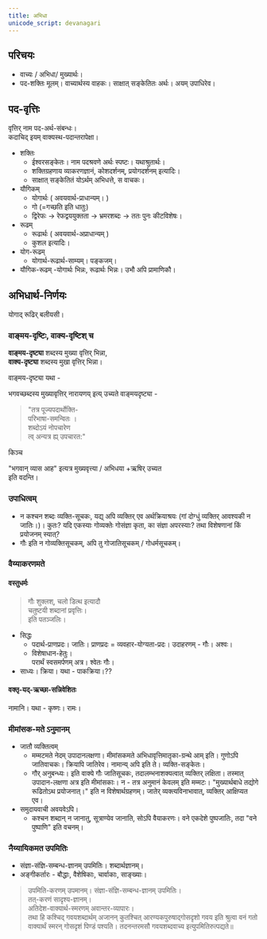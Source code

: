 ```yaml
---
title: अभिधा
unicode_script: devanagari
---
```


## परिचयः
- वाच्यः / अभिधा/ मुख्यार्थः।
- पद-शक्तिः मूलम्। वाच्यार्थस्य वाहकः। साक्षात् सङ्केतितः अर्थः। अयम् उपाधिरेव।


## पद-वृत्तिः

वृत्तिर् नाम पद-अर्थ-संबन्धः।  
कदाचिद् इयम् वाक्यस्थ-पदान्तरापेक्षा।

- शक्तिः
  - ईश्वरसङ्केतः। नाम पदश्रवणे अर्थः स्पष्टः। यथाश्रुतार्थः। 
  - शक्तिग्रहणाय व्याकरणज्ञानं, कोशदर्शनम्, प्रयोगदर्शनम् इत्यादिः।
  - साक्षात् सङ्केतितं योऽर्थम् अभिधत्ते, स वाचकः।
- यौगिकम् 
  - योगार्थः ( अवयवार्थ-प्राधान्यम्। )
  - गो (=गच्छति इति धातुः)
  - द्विरेफः -> रेफद्वययुक्तता -> भ्रमरशब्दः -> ततः पुनः कीटविशेषः।
- रूढम् 
  - रूढार्थः ( अवयवार्थ-अप्राधान्यम् )
  - कुशल इत्यादिः।
- योग-रूढम्
  - योगार्थ-रूढार्थ-साम्यम्। पङ्कजम्।
- यौगिक-रूढम्
    -योगार्थः‌ भिन्नः‌, रूढार्थः भिन्नः। उभौ अपि प्रामाणिकौ।


## अभिधार्थ-निर्णयः
योगाद् रूढिर् बलीयसी। 

### वाङ्मय-दृष्टिः, वाक्य-दृष्टिश् च
**वाङ्मय-दृष्ट्या** शब्दस्य मुख्या वृत्तिर् भिन्ना,  
**वाक्य-दृष्ट्या** शब्दस्य मुखा वृत्तिर् भिन्ना। 

वाङ्मय-दृष्ट्या यथा -  

भगवच्छब्दस्य मुख्यावृत्तिर् नारायणय् इत्य् उच्यते वाङ्मयदृष्ट्या -

> "तत्र पूज्यपदार्थोक्ति-  
> परिभाषा-समन्वितः ।  
> शब्दोऽयं नोपचारेण  
> त्व् अन्यत्र ह्य् उपचारत:" 


किञ्च 

"भगवान् व्यास आह" इत्यत्र मुख्यवृत्त्या / अभिधया +ऋषिर् उच्यत  
इति वदन्ति। 


### उपाधित्वम्
- न कश्चन शब्दः व्यक्ति-सूचकः, यद्य् अपि व्यक्तिर् एव अर्थक्रियाश्रयः (गां दोग्धुं व्यक्तिर् आवश्यकी न जातिः।)। कुतः? यदि एकस्याः गोव्यक्तेः गोसंज्ञा कृता, का संज्ञा अपरस्याः? तथा विशेषणानां किं प्रयोजनम् स्यात्?
- गौः इति न गोव्यक्तिसूचकम्, अपि तु गोजातिसूचकम् / गोधर्मसूचकम्।

### वैय्याकरणमते 
#### वस्तुधर्मः
> गौः शुक्लश्, चलो डित्थ इत्यादौ  
चतुष्टयी शब्दानां प्रवृत्तिः।  
इति पतञ्जलिः।

- सिद्धः
  - पदार्थ-प्राणप्रदः। जातिः।  प्राणप्रदः = व्यवहार-योग्यता-प्रदः। उदाहरणम् - गौः। अश्वः।
  - विशेषाधान-हेतुः।  
    परार्थं स्वसमर्पणम् अत्र। श्वेतः गौः।
- साध्यः। क्रिया। यथा - पाकक्रिया।??

#### वक्तृ-यद्-ऋच्छा-सन्निवेशितः
नामानि। यथा - कृष्णः। रामः।

### मीमांसक-मते ऽनुमानम्
- जातौ व्यक्तित्वम्
  - मम्मटमते नेदम् उपादानलक्षणा। मीमांसकमते अभिधावृत्तिमातृका-ग्रन्थे आम् इति। गुणोऽपि जातिवाचकः। क्रियापि जातिरेव। नामान्य् अपि इति ते। व्यक्ति-सङ्केतः। 
  - गौर् अनुबन्ध्यः। इति वाक्ये गौः जातिसूचकः, तदालम्भनाशक्यत्वात् व्यक्तिर् लक्षिता। तस्मात् उपादान-लक्षणा अत्र इति मीमांसकाः। न - तत्र अनुमानं केवलम् इति मम्मटः। "मुख्यार्थबाधे तद्योगे रूढितोऽथ प्रयोजनात्।" इति न विशेषार्थग्रहणम्। जातेर् व्यक्त्यविनाभावात्, व्यक्तिर् आक्षिप्यत एव।
- समुदायवाची अवयवेऽपि।
  - कश्चन शब्दान् न जानातु, सूत्राण्येव जानाति, सोऽपि वैयाकरणः। वने एकदेशे पुष्पजातिः, तदा "वने पुष्पाणि" इति वचनम्।

### नैय्यायिकमत उपमितिः
- संज्ञा-संज्ञि-सम्बन्ध-ज्ञानम् उपमितिः। शब्दार्थज्ञानम्।
- अङ्गीकर्तारः - बौद्धाः, वैशेषिकाः, चार्वाकाः, साङ्ख्याः।


> उपमिति-करणम् उपमानम्।  संज्ञा-संज्ञि-सम्बन्ध-ज्ञानम् उपमितिः।  
तत्-करणं सादृश्य-ज्ञानम्।  
अतिदेश-वाक्यार्थ-स्मरणम् अवान्तर-व्यापारः।  
> तथा हि कश्चिद् गवयशब्दार्थम् अजानन् कुतश्चित् आरण्यकपुरुषाद्गोसदृशो गवय इति श्रुत्वा वनं गतो वाक्यार्थं स्मरन् गोसदृशं पिण्डं पश्यति। तदनन्तरमसौ गवयशब्दवाच्य इत्युपमितिरुत्पद्यते॥

